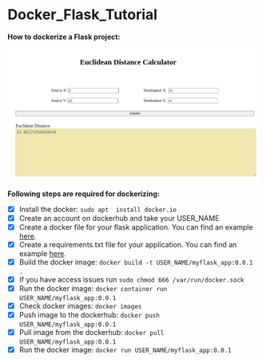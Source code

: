 # Docker_Flask_Tutorial

**How to dockerize a Flask project:**

![plot](./img3.png)

**Following steps are required for dockerizing:**
- [x] Install the docker: `sudo apt  install docker.io`
- [x] Create an account on dockerhub and take your USER_NAME
- [x] Create a docker file for your flask application. You can find an example [here](https://github.com/fatemehsrz/Docker_Flask_Tutorial/blob/main/Dockerfile).
- [x] Create a requirements.txt file for your application. You can find an example [here](https://github.com/fatemehsrz/Docker_Flask_Tutorial/blob/main/requirements.txt).
- [x] Build the docker image: `docker build -t USER_NAME/myflask_app:0.0.1 .`
- [x] If you have access issues run `sudo chmod 666 /var/run/docker.sock`
- [x] Run the docker image: `docker container run USER_NAME/myflask_app:0.0.1`
- [x] Check docker images: `docker images`
- [x] Push image to the dockerhub: `docker push USER_NAME/myflask_app:0.0.1`
- [x] Pull image from the dockerhub: `docker pull USER_NAME/myflask_app:0.0.1`
- [x] Run the docker image: `docker run USER_NAME/myflask_app:0.0.1`
